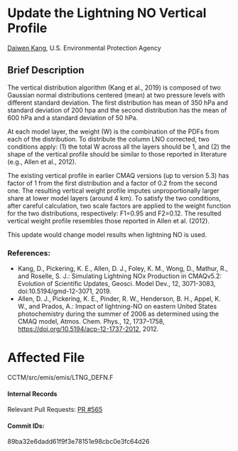 # Update the Lightning NO Vertical Profile

[Daiwen Kang](mailto:kang.daiwen@epa.gov), U.S. Environmental Protection Agency

## Brief Description
The vertical distribution algorithm (Kang et al., 2019) is composed of two Gaussian normal distributions centered (mean)
at two pressure levels with different standard deviation. The first distribution has mean of 350 hPa and standard deviation
of 200 hpa and the second distribution has the mean of 600 hPa and a standard deviation of 50 hPa.

At each model layer, the weight (W) is the combination of the PDFs from each of the distribution. To distribute the column
LNO corrected, two conditions apply: (1) the total W across all the layers should be 1, and (2) the shape of the vertical profile
should be similar to those reported in literature (e.g., Allen et al., 2012).
 
The existing vertical profile in earlier CMAQ versions (up to version 5.3) has factor of 1 from the first distribution and a factor
of 0.2 from the second one. The resulting vertical weight profile imputes unproportionally larger share at lower model layers (around 4 km). 
To satisfy the two conditions, after careful calculation, two scale factors are applied to the weight function for the two distributions,
respectively: F1=0.95 and F2=0.12. The resulted vertical weight profile resembles those reported in Allen et al. (2012). 

This update would change model results when lightning NO is used.

### References:
* Kang, D., Pickering, K. E., Allen, D. J., Foley, K. M., Wong, D., Mathur, R., and Roselle, S. J.: Simulating Lightning NOx Production
  in CMAQv5.2: Evolution of Scientific Updates, Geosci. Model Dev., 12, 3071-3083, doi:10.5194/gmd-12-3071, 2019.
* Allen, D. J., Pickering, K. E., Pinder, R. W., Henderson, B. H., Appel, K. W., and Prados, A.: Impact of lightning-NO on eastern 
  United States photochemistry during the summer of 2006 as determined using the CMAQ model, Atmos. Chem. Phys., 12, 1737–1758, https://doi.org/10.5194/acp-12-1737-2012, 2012.


# Affected File
CCTM/src/emis/emis/LTNG_DEFN.F
#### Internal Records
Relevant Pull Requests:
[PR #565](https://github.com/usepa/cmaq_dev/pull/565)

#### Commit IDs:
89ba32e6dadd61f9f3e78151e98cbc0e3fc64d26

